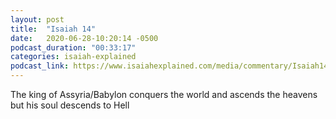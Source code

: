```yaml
---
layout: post
title:  "Isaiah 14"
date:   2020-06-28-10:20:14 -0500
podcast_duration: "00:33:17"
categories: isaiah-explained
podcast_link: https://www.isaiahexplained.com/media/commentary/Isaiah14.mp3
---
```

The king of Assyria/Babylon conquers the world and ascends the heavens but his soul descends to Hell
